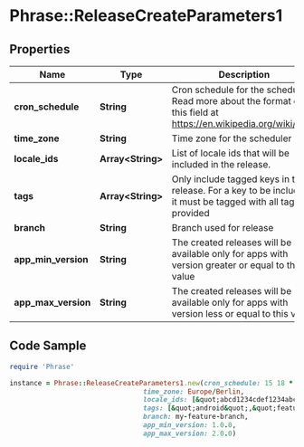 # Phrase::ReleaseCreateParameters1

## Properties

Name | Type | Description | Notes
------------ | ------------- | ------------- | -------------
**cron_schedule** | **String** | Cron schedule for the scheduler. Read more about the format of this field at https://en.wikipedia.org/wiki/Cron | [optional] 
**time_zone** | **String** | Time zone for the scheduler | [optional] 
**locale_ids** | **Array&lt;String&gt;** | List of locale ids that will be included in the release. | [optional] 
**tags** | **Array&lt;String&gt;** | Only include tagged keys in the release. For a key to be included it must be tagged with all tags provided | [optional] 
**branch** | **String** | Branch used for release | [optional] 
**app_min_version** | **String** | The created releases will be available only for apps with version greater or equal to this value | [optional] 
**app_max_version** | **String** | The created releases will be available only for apps with version less or equal to this value | [optional] 

## Code Sample

```ruby
require 'Phrase'

instance = Phrase::ReleaseCreateParameters1.new(cron_schedule: 15 18 * * 1,3,
                                 time_zone: Europe/Berlin,
                                 locale_ids: [&quot;abcd1234cdef1234abcd1234cdef1234&quot;,&quot;fff565db236400772368235db2c6117e&quot;],
                                 tags: [&quot;android&quot;,&quot;feature1&quot;],
                                 branch: my-feature-branch,
                                 app_min_version: 1.0.0,
                                 app_max_version: 2.0.0)
```


